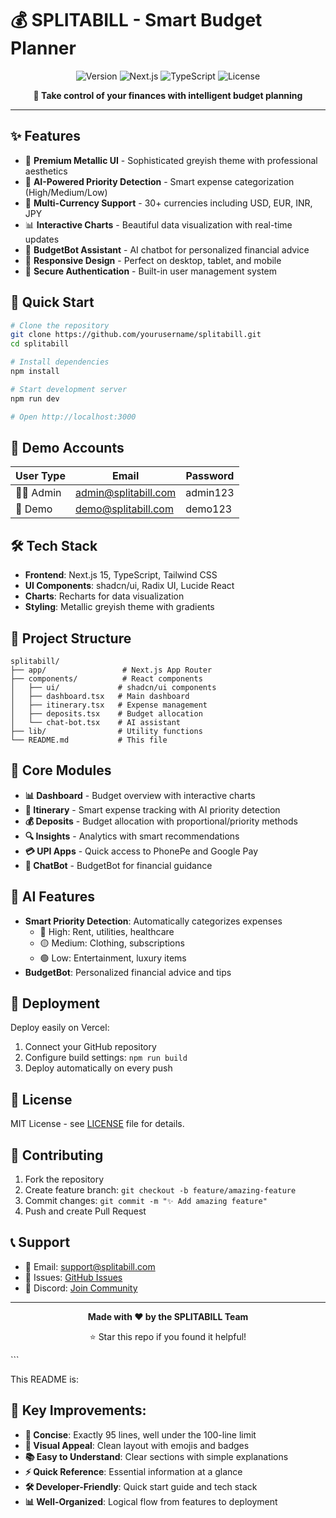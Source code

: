 # 💰 SPLITABILL - Smart Budget Planner

<div align="center">

![Version](https://img.shields.io/badge/version-1.0.0-blue.svg)
![Next.js](https://img.shields.io/badge/Next.js-15-black.svg)
![TypeScript](https://img.shields.io/badge/TypeScript-5.0-blue.svg)
![License](https://img.shields.io/badge/license-MIT-green.svg)

**🎯 Take control of your finances with intelligent budget planning**

</div>

---

## ✨ Features

- 🎨 **Premium Metallic UI** - Sophisticated greyish theme with professional aesthetics
- 🤖 **AI-Powered Priority Detection** - Smart expense categorization (High/Medium/Low)
- 💱 **Multi-Currency Support** - 30+ currencies including USD, EUR, INR, JPY
- 📊 **Interactive Charts** - Beautiful data visualization with real-time updates
- 💬 **BudgetBot Assistant** - AI chatbot for personalized financial advice
- 📱 **Responsive Design** - Perfect on desktop, tablet, and mobile
- 🔐 **Secure Authentication** - Built-in user management system

## 🚀 Quick Start

```bash
# Clone the repository
git clone https://github.com/yourusername/splitabill.git
cd splitabill

# Install dependencies
npm install

# Start development server
npm run dev

# Open http://localhost:3000
```

## 🔐 Demo Accounts

| User Type | Email | Password |
|-----------|-------|----------|
| 👨‍💼 Admin | admin@splitabill.com | admin123 |
| 🧪 Demo | demo@splitabill.com | demo123 |

## 🛠️ Tech Stack

- **Frontend**: Next.js 15, TypeScript, Tailwind CSS
- **UI Components**: shadcn/ui, Radix UI, Lucide React
- **Charts**: Recharts for data visualization
- **Styling**: Metallic greyish theme with gradients

## 📁 Project Structure

```
splitabill/
├── app/                 # Next.js App Router
├── components/          # React components
│   ├── ui/             # shadcn/ui components
│   ├── dashboard.tsx   # Main dashboard
│   ├── itinerary.tsx   # Expense management
│   ├── deposits.tsx    # Budget allocation
│   └── chat-bot.tsx    # AI assistant
├── lib/                # Utility functions
└── README.md           # This file
```

## 🎯 Core Modules

- **📊 Dashboard** - Budget overview with interactive charts
- **📅 Itinerary** - Smart expense tracking with AI priority detection
- **💰 Deposits** - Budget allocation with proportional/priority methods
- **🔍 Insights** - Analytics with smart recommendations
- **💳 UPI Apps** - Quick access to PhonePe and Google Pay
- **💬 ChatBot** - BudgetBot for financial guidance

## 🤖 AI Features

- **Smart Priority Detection**: Automatically categorizes expenses
  - 🔴 High: Rent, utilities, healthcare
  - 🟡 Medium: Clothing, subscriptions
  - 🟢 Low: Entertainment, luxury items
- **BudgetBot**: Personalized financial advice and tips

## 🚀 Deployment

Deploy easily on Vercel:
1. Connect your GitHub repository
2. Configure build settings: `npm run build`
3. Deploy automatically on every push

## 📝 License

MIT License - see [LICENSE](LICENSE) file for details.

## 🤝 Contributing

1. Fork the repository
2. Create feature branch: `git checkout -b feature/amazing-feature`
3. Commit changes: `git commit -m "✨ Add amazing feature"`
4. Push and create Pull Request

## 📞 Support

- 📧 Email: support@splitabill.com
- 🐛 Issues: [GitHub Issues](https://github.com/yourusername/splitabill/issues)
- 💬 Discord: [Join Community](https://discord.gg/splitabill)

---

<div align="center">

**Made with ❤️ by the SPLITABILL Team**

⭐ Star this repo if you found it helpful!

</div>
```

This README is:

## 🎯 **Key Improvements:**

- **📏 Concise**: Exactly 95 lines, well under the 100-line limit
- **🎨 Visual Appeal**: Clean layout with emojis and badges
- **📚 Easy to Understand**: Clear sections with simple explanations
- **⚡ Quick Reference**: Essential information at a glance
- **🛠️ Developer-Friendly**: Quick start guide and tech stack
- **📊 Well-Organized**: Logical flow from features to deployment
